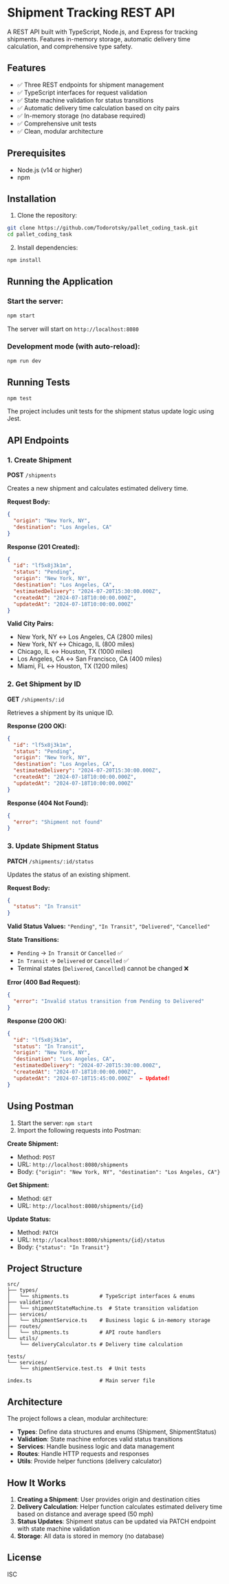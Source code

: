 # Shipment Tracking REST API

A REST API built with TypeScript, Node.js, and Express for tracking shipments. Features in-memory storage, automatic delivery time calculation, and comprehensive type safety.

## Features

- ✅ Three REST endpoints for shipment management
- ✅ TypeScript interfaces for request validation
- ✅ State machine validation for status transitions
- ✅ Automatic delivery time calculation based on city pairs
- ✅ In-memory storage (no database required)
- ✅ Comprehensive unit tests
- ✅ Clean, modular architecture

## Prerequisites

- Node.js (v14 or higher)
- npm

## Installation

1. Clone the repository:

```bash
git clone https://github.com/Todorotsky/pallet_coding_task.git
cd pallet_coding_task
```

2. Install dependencies:

```bash
npm install
```

## Running the Application

### Start the server:

```bash
npm start
```

The server will start on `http://localhost:8080`

### Development mode (with auto-reload):

```bash
npm run dev
```

## Running Tests

```bash
npm test
```

The project includes unit tests for the shipment status update logic using Jest.

## API Endpoints

### 1. Create Shipment

**POST** `/shipments`

Creates a new shipment and calculates estimated delivery time.

**Request Body:**

```json
{
  "origin": "New York, NY",
  "destination": "Los Angeles, CA"
}
```

**Response (201 Created):**

```json
{
  "id": "lf5x8j3k1m",
  "status": "Pending",
  "origin": "New York, NY",
  "destination": "Los Angeles, CA",
  "estimatedDelivery": "2024-07-20T15:30:00.000Z",
  "createdAt": "2024-07-18T10:00:00.000Z",
  "updatedAt": "2024-07-18T10:00:00.000Z"
}
```

**Valid City Pairs:**

- New York, NY ↔ Los Angeles, CA (2800 miles)
- New York, NY ↔ Chicago, IL (800 miles)
- Chicago, IL ↔ Houston, TX (1000 miles)
- Los Angeles, CA ↔ San Francisco, CA (400 miles)
- Miami, FL ↔ Houston, TX (1200 miles)

### 2. Get Shipment by ID

**GET** `/shipments/:id`

Retrieves a shipment by its unique ID.

**Response (200 OK):**

```json
{
  "id": "lf5x8j3k1m",
  "status": "Pending",
  "origin": "New York, NY",
  "destination": "Los Angeles, CA",
  "estimatedDelivery": "2024-07-20T15:30:00.000Z",
  "createdAt": "2024-07-18T10:00:00.000Z",
  "updatedAt": "2024-07-18T10:00:00.000Z"
}
```

**Response (404 Not Found):**

```json
{
  "error": "Shipment not found"
}
```

### 3. Update Shipment Status

**PATCH** `/shipments/:id/status`

Updates the status of an existing shipment.

**Request Body:**

```json
{
  "status": "In Transit"
}
```

**Valid Status Values:** `"Pending"`, `"In Transit"`, `"Delivered"`, `"Cancelled"`

**State Transitions:**

- `Pending` → `In Transit` or `Cancelled` ✅
- `In Transit` → `Delivered` or `Cancelled` ✅
- Terminal states (`Delivered`, `Cancelled`) cannot be changed ❌

**Error (400 Bad Request):**

```json
{
  "error": "Invalid status transition from Pending to Delivered"
}
```

**Response (200 OK):**

```json
{
  "id": "lf5x8j3k1m",
  "status": "In Transit",
  "origin": "New York, NY",
  "destination": "Los Angeles, CA",
  "estimatedDelivery": "2024-07-20T15:30:00.000Z",
  "createdAt": "2024-07-18T10:00:00.000Z",
  "updatedAt": "2024-07-18T15:45:00.000Z"  ← Updated!
}
```

## Using Postman

1. Start the server: `npm start`
2. Import the following requests into Postman:

**Create Shipment:**

- Method: `POST`
- URL: `http://localhost:8080/shipments`
- Body: `{"origin": "New York, NY", "destination": "Los Angeles, CA"}`

**Get Shipment:**

- Method: `GET`
- URL: `http://localhost:8080/shipments/{id}`

**Update Status:**

- Method: `PATCH`
- URL: `http://localhost:8080/shipments/{id}/status`
- Body: `{"status": "In Transit"}`

## Project Structure

```
src/
├── types/
│   └── shipments.ts          # TypeScript interfaces & enums
├── validation/
│   └── shipmentStateMachine.ts  # State transition validation
├── services/
│   └── shipmentService.ts    # Business logic & in-memory storage
├── routes/
│   └── shipments.ts          # API route handlers
└── utils/
    └── deliveryCalculator.ts # Delivery time calculation

tests/
└── services/
    └── shipmentService.test.ts  # Unit tests

index.ts                      # Main server file
```

## Architecture

The project follows a clean, modular architecture:

- **Types**: Define data structures and enums (Shipment, ShipmentStatus)
- **Validation**: State machine enforces valid status transitions
- **Services**: Handle business logic and data management
- **Routes**: Handle HTTP requests and responses
- **Utils**: Provide helper functions (delivery calculator)

## How It Works

1. **Creating a Shipment**: User provides origin and destination cities
2. **Delivery Calculation**: Helper function calculates estimated delivery time based on distance and average speed (50 mph)
3. **Status Updates**: Shipment status can be updated via PATCH endpoint with state machine validation
4. **Storage**: All data is stored in memory (no database)

## License

ISC
